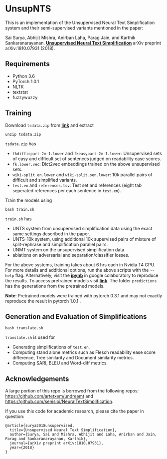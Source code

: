 UnsupNTS
==============

This is an implementation of the Unsupervised Neural Text Simplification system and their semi-supervised variants mentioned in the paper:

Sai Surya, Abhijit Mishra, Anirban Laha, Parag Jain, and Karthik Sankaranarayanan. **[Unsupervised Neural Text Simplification](https://arxiv.org/pdf/1810.07931.pdf)** arXiv preprint arXiv:1810.07931 (2018).


Requirements
--------
- Python 3.6
- PyTorch 1.0.1
- NLTK 
- textstat 
- fuzzywuzzy


Training
--------
Download `tsdata.zip` from **[link](https://drive.google.com/open?id=1oHDTOX5u4JS8RvnvlogeQaGPvarjKRk-)** and extract
```
unzip tsdata.zip
```
`tsdata.zip` has
- `fkdifficpart-2m-1.lower` and `fkeasypart-2m-1.lower`: Unsupervised sets of easy and difficult set of sentences judged on readability ease scores.
- `fk.lower.vec`: Dict2vec embeddings trained on the above unsupervised sets. 
- `wiki-split.en.lower` and `wiki-split.sen.lower`: 10k parallel pairs of difficult and simplified variants.
- `test.en` and `references.tsv`: Test set and references (eight tab seperated references per each sentence in `test.en`).

Train the models using
```
bash train.sh
```
`train.sh` has 
- UNTS system from unsupervised simplification data using the exact same settings described in the paper.
- UNTS-10k system, using additional 10k supervised pairs of mixture of split-rephrase and simplification parallel pairs. 
- UNMT system on the unsupervised simplification data.
- ablations on adversarial and separation/classifier losses.

For the above systems, training takes about 6 hrs each in Nvidia T4 GPU. For more details and additional options, run the above scripts with the `--help` flag.
Alternatively, visit the **[ipynb](https://drive.google.com/file/d/1cVuzsU389WC9-1NliaP6mpBU77ZkgW6v/view?usp=sharing)** in google colaboratory to reproduce the results. To access pretrained models visit **[link](https://drive.google.com/file/d/11U-MnbjkLQXK_z5R6RPsfSZWwmSPoj34/view?usp=sharing)**. The folder `predictions` has the generations from the pretrained models. 

**Note**: Pretrained models were trained with pytorch 0.3.1 and may not exactly reproduce the result in pytorch 1.0.1 .

Generation and Evaluation of Simplifications 
--------
```
bash translate.sh
```
`translate.sh` is used for
- Generating simplifications of `test.en`.
- Computing stand alone metrics such as Flesch readability ease score difference, Tree similarity and Document similarity metrics.
- Computing  SARI, BLEU and Word-diff metrics.

Acknowledgements
--------
A large portion of this repo is borrowed from the following repos: https://github.com/artetxem/undreamt and https://github.com/senisioi/NeuralTextSimplification.

If you use this code for academic research, please cite the paper in question:
```
@article{surya2018unsupervised,
  title={Unsupervised Neural Text Simplification},
  author={Surya, Sai and Mishra, Abhijit and Laha, Anirban and Jain, Parag and Sankaranarayanan, Karthik},
  journal={arXiv preprint arXiv:1810.07931},
  year={2018}
}
```
